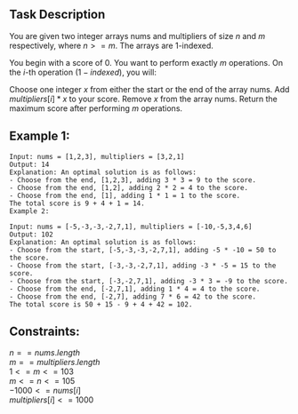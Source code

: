 ## Task Description
 You are given two integer arrays nums and multipliers of size $n$ and $m$ respectively, where $n >= m$. The arrays are $1$-indexed.

You begin with a score of $0$. You want to perform exactly $m$ operations. On the $i$-th operation $(1-indexed)$, you will:

Choose one integer $x$ from either the start or the end of the array nums.
Add $multipliers[i] * x$ to your score.
Remove $x$ from the array nums.
Return the maximum score after performing $m$ operations.

 

## Example 1:
```
Input: nums = [1,2,3], multipliers = [3,2,1]
Output: 14
Explanation: An optimal solution is as follows:
- Choose from the end, [1,2,3], adding 3 * 3 = 9 to the score.
- Choose from the end, [1,2], adding 2 * 2 = 4 to the score.
- Choose from the end, [1], adding 1 * 1 = 1 to the score.
The total score is 9 + 4 + 1 = 14.
Example 2:
```
```
Input: nums = [-5,-3,-3,-2,7,1], multipliers = [-10,-5,3,4,6]
Output: 102
Explanation: An optimal solution is as follows:
- Choose from the start, [-5,-3,-3,-2,7,1], adding -5 * -10 = 50 to the score.
- Choose from the start, [-3,-3,-2,7,1], adding -3 * -5 = 15 to the score.
- Choose from the start, [-3,-2,7,1], adding -3 * 3 = -9 to the score.
- Choose from the end, [-2,7,1], adding 1 * 4 = 4 to the score.
- Choose from the end, [-2,7], adding 7 * 6 = 42 to the score. 
The total score is 50 + 15 - 9 + 4 + 42 = 102.
 ```

## Constraints:

$n == nums.length$  
$m == multipliers.length$  
$1 <= m <= 103$  
$m <= n <= 105$  
$-1000 <= nums[i]$  
$multipliers[i] <= 1000$  